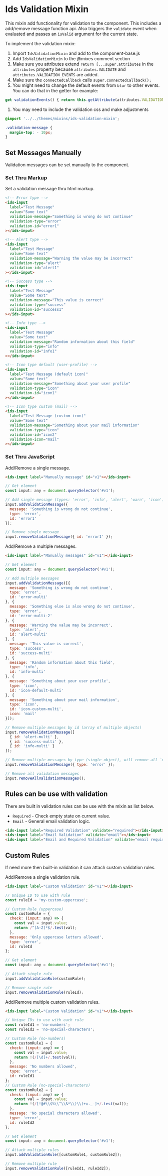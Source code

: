 # Ids Validation Mixin

This mixin add functionality for validation to the component. This includes a add/remove message function api.  Also triggers the `validate` event when evaluated and passes an `isValid` argument for the current state.

To implement the validation mixin:

1. Import `IdsValidationMixin` and add to the component-base.js
1. Add `IdsValidationMixin` to the @mixes comment section
1. Make sure you attributes extend `return [...super.attributes` in the `attributes` property because `attributes.VALIDATE` and `attributes.VALIDATION_EVENTS` are added.
1. Make sure the `connectedCallback` calls `super.connectedCallback();`
1. You might need to change the default events from `blur` to other events. You can do that in the getter for example:

```js
get validationEvents() { return this.getAttribute(attributes.VALIDATION_EVENTS) || 'change'; }
```

1. You may need to include the validation css and make adjustments

```scss
@import '../../themes/mixins/ids-validation-mixin';

.validation-message {
  margin-top: - 10px;
}
```

## Set Messages Manually

Validation messages can be set manually to the component.

### Set Thru Markup

Set a validation message thru html markup.

```html
<!-- Error type -->
<ids-input
  label="Test Message"
  value="Some text"
  validation-message="Something is wrong do not continue"
  validation-type="error"
  validation-id="error1"
></ids-input>

<!-- Alert type -->
<ids-input
  label="Test Message"
  value="Some text"
  validation-message="Warning the value may be incorrect"
  validation-type="alert"
  validation-id="alert1"
></ids-input>

<!-- Success type -->
<ids-input
  label="Test Message"
  value="Some text"
  validation-message="This value is correct"
  validation-type="success"
  validation-id="success1"
></ids-input>

<!-- Info type -->
<ids-input
  label="Test Message"
  value="Some text"
  validation-message="Random information about this field"
  validation-type="info"
  validation-id="info1"
></ids-input>

<!-- Icon type default (user-profile) -->
<ids-input
  label="Test Message (default icon)"
  value="Some text"
  validation-message="Something about your user profile"
  validation-type="icon"
  validation-id="icon1"
></ids-input>

<!-- Icon type custom (mail) -->
<ids-input
  label="Test Message (custom icon)"
  value="Some text"
  validation-message="Something about your mail information"
  validation-type="icon"
  validation-id="icon2"
  validation-icon="mail"
></ids-input>
```
### Set Thru JavaScript

Add/Remove a single message.

```html
<ids-input label="Manually message" id="v1"></ids-input>
```

```js
// Get element
const input: any = document.querySelector('#v1');

// Add single message (types: 'error', 'info', 'alert', 'warn', 'icon')
input.addValidationMessage({
  message: 'Something is wrong do not continue',
  type: 'error',
  id: 'error1'
});

// Remove single message
input.removeValidationMessage({ id: 'error1' });
```

Add/Remove a multiple messages.

```html
<ids-input label="Manually messages" id="v1"></ids-input>
```

```js
// Get element
const input: any = document.querySelector('#v1');

// Add multiple messages
input.addValidationMessage([{
  message: 'Something is wrong do not continue',
  type: 'error',
  id: 'error-multi'
}, {
  message: 'Something else is also wrong do not continue',
  type: 'error',
  id: 'error-multi-2'
}, {
  message: 'Warning the value may be incorrect',
  type: 'alert',
  id: 'alert-multi'
}, {
  message: 'This value is correct',
  type: 'success',
  id: 'success-multi'
}, {
  message: 'Random information about this field',
  type: 'info',
  id: 'info-multi'
}, {
  message: 'Something about your user profile',
  type: 'icon',
  id: 'icon-default-multi'
}, {
  message: 'Something about your mail information',
  type: 'icon',
  id: 'icon-custom-multi',
  icon: 'mail'
}]);

// Remove multiple messages by id (array of multiple objects)
input.removeValidationMessage([
  { id: 'alert-multi' },
  { id: 'success-multi' },
  { id: 'info-multi' }
]);

// Remove multiple messages by type (single object), will remove all `error` type
input.removeValidationMessage({ type: 'error' });

// Remove all validation messages
input.removeAllValidationMessages();
```

## Rules can be use with validation

There are built in validation rules can be use with the mixin as list below.

- `Required` - Check empty state on current value.
- `Email` - General email validation logic.

```html
<ids-input label="Required Validation" validate="required"></ids-input>
<ids-input label="Email Validation" validate="email"></ids-input>
<ids-input label="Email and Required Validation" validate="email required"></ids-input>
```

## Custom Rules

If need more then built-in validation it can attach custom validation rules.

Add/Remove a single validation rule.

```html
<ids-input label="Custom Validation" id="v1"></ids-input>
```

```js
// Unique ID to use with rule
const ruleId = 'my-custom-uppercase';

// Custom Rule (uppercase)
const customRule = {
  check: (input: any) => {
    const val = input.value;
    return /^[A-Z]*$/.test(val);
  },
  message: 'Only uppercase letters allowed',
  type: 'error',
  id: ruleId
};

// Get element
const input: any = document.querySelector('#v1');

// Attach single rule
input.addValidationRule(customRule);

// Remove single rule
input.removeValidationRule(ruleId);
```

Add/Remove multiple custom validation rules.

```html
<ids-input label="Custom Validation" id="v1"></ids-input>
```

```js
// Unique IDs to use with each rule
const ruleId1 = 'no-numbers';
const ruleId2 = 'no-special-characters';

// Custom Rule (no-numbers)
const customRule1 = {
  check: (input: any) => {
    const val = input.value;
    return !(/[\d]+/.test(val));
  },
  message: 'No numbers allowed',
  type: 'error',
  id: ruleId1
};
// Custom Rule (no-special-characters)
const customRule2 = {
  check: (input: any) => {
    const val = input.value;
    return !(/[!@#\\$%\\^\\&*\\)\\(+=._-]+/.test(val));
  },
  message: 'No special characters allowed',
  type: 'error',
  id: ruleId2
};

// Get element
const input: any = document.querySelector('#v1');

// Attach multiple rules
input.addValidationRule([customRule1, customRule2]);

// Remove multiple rule
input.removeValidationRule([ruleId1, ruleId2]);
```
